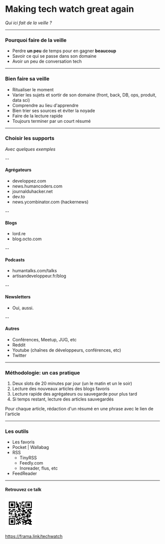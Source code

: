 # Making tech watch great again 

_Qui ici fait de la veille ?_ <!-- .element: class="fragment" -->

---

### Pourquoi faire de la veille 

* Perdre **un peu** de temps pour en gagner **beaucoup** <!-- .element: class="fragment" -->
* Savoir ce qui se passe dans son domaine <!-- .element: class="fragment" -->
* Avoir un peu de conversation tech <!-- .element: class="fragment" -->

---

### Bien faire sa veille

* Ritualiser le moment <!-- .element: class="fragment" -->
* Varier les sujets et sortir de son domaine (front, back, DB, ops, produit, data sci) <!-- .element: class="fragment" -->
* Comprendre au lieu d'apprendre <!-- .element: class="fragment" -->
* Bien trier ses sources et éviter la noyade <!-- .element: class="fragment" -->
* Faire de la lecture rapide <!-- .element: class="fragment" -->
* Toujours terminer par un court résumé <!-- .element: class="fragment" -->

---

### Choisir les supports

_Avec quelques exemples_

--

#### Agrégateurs 

* developpez.com 
* news.humancoders.com
* journalduhacker.net
* dev.to
* news.ycombinator.com (hackernews)

--

#### Blogs

* lord.re
* blog.octo.com

--

#### Podcasts

* humantalks.com/talks
* artisandeveloppeur.fr/blog

--

#### Newsletters

* Oui, aussi.

--

#### Autres

* Conférences, Meetup, JUG, etc
* Reddit
* Youtube (chaînes de développeurs, conférences, etc)
* Twitter

---

### Méthodologie: un cas pratique

1. Deux slots de 20 minutes par jour (un le matin et un le soir) <!-- .element: class="fragment fade-in-then-semi-out" -->
2. Lecture des nouveaux articles des blogs favoris <!-- .element: class="fragment fade-in-then-semi-out" -->
3. Lecture rapide des agrégateurs ou sauvegarde pour plus tard <!-- .element: class="fragment fade-in-then-semi-out" -->
4. Si temps restant, lecture des articles sauvegardés <!-- .element: class="fragment fade-in-then-semi-out" -->

Pour chaque article, rédaction d'un résumé en une phrase avec le lien de l'article <!-- .element: class="fragment" -->

---

### Les outils

* Les favoris <!-- .element: class="fragment" -->
* Pocket | Wallabag <!-- .element: class="fragment" -->
* RSS <!-- .element: class="fragment" -->
    * TinyRSS
    * Feedly.com
    * Inoreader, flus, etc
* FeedReader <!-- .element: class="fragment" -->
    
---    

#### Retrouvez ce talk

![](img/qrcode.png)

https://frama.link/techwatch
